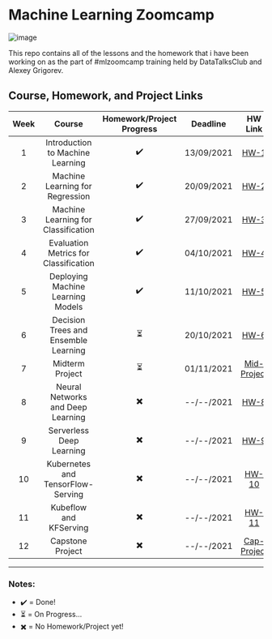 # Machine Learning Zoomcamp
![image](https://user-images.githubusercontent.com/42953630/137266103-1cc70f4e-b750-4800-9660-1efef2b1908d.png)

This repo contains all of the lessons and the homework that i have been working on as the part of #mlzoomcamp training held by DataTalksClub and Alexey Grigorev. 

## Course, Homework, and Project Links
| Week      | Course      | Homework/Project Progress | Deadline     |HW Link     |
| :----:      |    :----:   |    :----:         | :----:       |       :----: |
| 1         | Introduction to Machine Learning   | ✔️   | 13/09/2021   |[HW-1](https://github.com/madityarafip/My-Machine-Learning/tree/main/ML-Zoomcamp/HW-Week-1)   |
| 2         | Machine Learning for Regression   | ✔️   | 20/09/2021   |[HW-2](https://github.com/madityarafip/My-Machine-Learning/tree/main/ML-Zoomcamp/HW-Week-2)   |
| 3         | Machine Learning for Classification   | ✔️   | 27/09/2021   |[HW-3](https://github.com/madityarafip/My-Machine-Learning/tree/main/ML-Zoomcamp/HW-Week-3)   |
| 4         | Evaluation Metrics for Classification   | ✔️   | 04/10/2021   |[HW-4](https://github.com/madityarafip/My-Machine-Learning/tree/main/ML-Zoomcamp/HW-Week-4)   |
| 5         | Deploying Machine Learning Models   | ✔️   | 11/10/2021   |[HW-5](https://github.com/madityarafip/My-Machine-Learning/tree/main/ML-Zoomcamp/HW-Week-5)   |
| 6         | Decision Trees and Ensemble Learning   | ⏳   | 20/10/2021   |[HW-6](https://github.com/madityarafip/My-Machine-Learning/tree/main/ML-Zoomcamp/HW-Week-6)   |
| 7         | Midterm Project   | ⏳   | 01/11/2021   |[Mid-Project]()   |
| 8         | Neural Networks and Deep Learning   | ✖️   | --/--/2021   |[HW-8]()   |
| 9         | Serverless Deep Learning   | ✖️   | --/--/2021   |[HW-9]()   |
| 10         | Kubernetes and TensorFlow-Serving   | ✖️   | --/--/2021   |[HW-10]()   |
| 11         | Kubeflow and KFServing   | ✖️   | --/--/2021   |[HW-11]()   |
| 12         | Capstone Project   | ✖️   | --/--/2021   |[Cap-Project]()   |

-------------------------------------------------
### Notes:
+ ✔️ = Done!
+ ⏳ = On Progress...
+ ✖️ = No Homework/Project yet!
